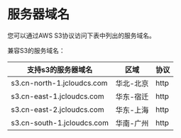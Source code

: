 # 服务器域名

您可以通过AWS S3协议访问下表中列出的服务域名。

兼容S3的服务域名：

|支持s3的服务器域名|区域|协议|
|-|-|-|
|s3.cn-north-1.jcloudcs.com|华北-北京|http|
|s3.cn-east-1.jcloudcs.com|华东-宿迁|http|
|s3.cn-east-2.jcloudcs.com|华东-上海|http|
|s3.cn-south-1.jcloudcs.com|华南-广州|http|
